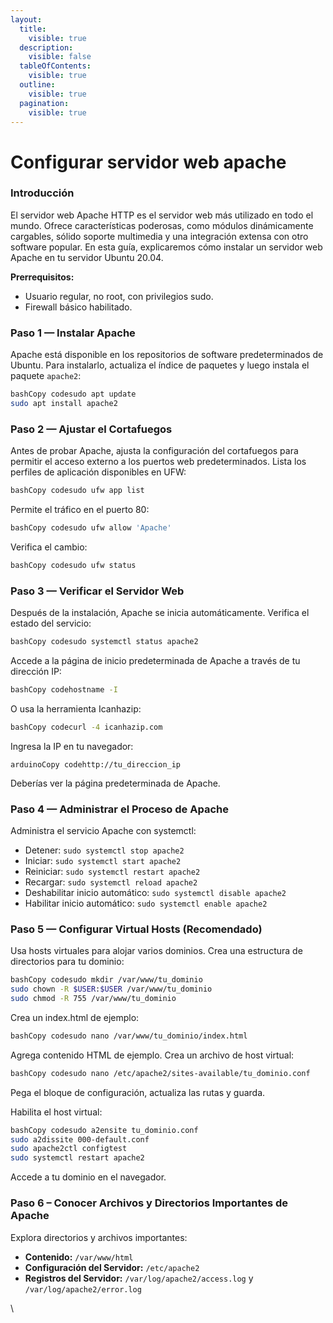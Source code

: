 ```yaml
---
layout:
  title:
    visible: true
  description:
    visible: false
  tableOfContents:
    visible: true
  outline:
    visible: true
  pagination:
    visible: true
---
```


# Configurar servidor web apache

### Introducción

El servidor web Apache HTTP es el servidor web más utilizado en todo el mundo. Ofrece características poderosas, como módulos dinámicamente cargables, sólido soporte multimedia y una integración extensa con otro software popular. En esta guía, explicaremos cómo instalar un servidor web Apache en tu servidor Ubuntu 20.04.

**Prerrequisitos:**

* Usuario regular, no root, con privilegios sudo.
* Firewall básico habilitado.

### Paso 1 — Instalar Apache

Apache está disponible en los repositorios de software predeterminados de Ubuntu. Para instalarlo, actualiza el índice de paquetes y luego instala el paquete `apache2`:

```bash
bashCopy codesudo apt update
sudo apt install apache2
```

### Paso 2 — Ajustar el Cortafuegos

Antes de probar Apache, ajusta la configuración del cortafuegos para permitir el acceso externo a los puertos web predeterminados. Lista los perfiles de aplicación disponibles en UFW:

```bash
bashCopy codesudo ufw app list
```

Permite el tráfico en el puerto 80:

```bash
bashCopy codesudo ufw allow 'Apache'
```

Verifica el cambio:

```bash
bashCopy codesudo ufw status
```

### Paso 3 — Verificar el Servidor Web

Después de la instalación, Apache se inicia automáticamente. Verifica el estado del servicio:

```bash
bashCopy codesudo systemctl status apache2
```

Accede a la página de inicio predeterminada de Apache a través de tu dirección IP:

```bash
bashCopy codehostname -I
```

O usa la herramienta Icanhazip:

```bash
bashCopy codecurl -4 icanhazip.com
```

Ingresa la IP en tu navegador:

```arduino
arduinoCopy codehttp://tu_direccion_ip
```

Deberías ver la página predeterminada de Apache.

### Paso 4 — Administrar el Proceso de Apache

Administra el servicio Apache con systemctl:

* Detener: `sudo systemctl stop apache2`
* Iniciar: `sudo systemctl start apache2`
* Reiniciar: `sudo systemctl restart apache2`
* Recargar: `sudo systemctl reload apache2`
* Deshabilitar inicio automático: `sudo systemctl disable apache2`
* Habilitar inicio automático: `sudo systemctl enable apache2`

### Paso 5 — Configurar Virtual Hosts (Recomendado)

Usa hosts virtuales para alojar varios dominios. Crea una estructura de directorios para tu dominio:

```bash
bashCopy codesudo mkdir /var/www/tu_dominio
sudo chown -R $USER:$USER /var/www/tu_dominio
sudo chmod -R 755 /var/www/tu_dominio
```

Crea un index.html de ejemplo:

```bash
bashCopy codesudo nano /var/www/tu_dominio/index.html
```

Agrega contenido HTML de ejemplo. Crea un archivo de host virtual:

```bash
bashCopy codesudo nano /etc/apache2/sites-available/tu_dominio.conf
```

Pega el bloque de configuración, actualiza las rutas y guarda.

Habilita el host virtual:

```bash
bashCopy codesudo a2ensite tu_dominio.conf
sudo a2dissite 000-default.conf
sudo apache2ctl configtest
sudo systemctl restart apache2
```

Accede a tu dominio en el navegador.

### Paso 6 – Conocer Archivos y Directorios Importantes de Apache

Explora directorios y archivos importantes:

* **Contenido:** `/var/www/html`
* **Configuración del Servidor:** `/etc/apache2`
* **Registros del Servidor:** `/var/log/apache2/access.log` y `/var/log/apache2/error.log`

\
